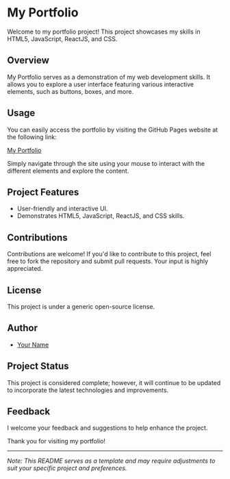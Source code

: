 # My Portfolio

Welcome to my portfolio project! This project showcases my skills in HTML5, JavaScript, ReactJS, and CSS.

## Overview

My Portfolio serves as a demonstration of my web development skills. It allows you to explore a user interface featuring various interactive elements, such as buttons, boxes, and more.

## Usage

You can easily access the portfolio by visiting the GitHub Pages website at the following link:

[My Portfolio](https://yourgithubusername.github.io/my-portfolio)

Simply navigate through the site using your mouse to interact with the different elements and explore the content.

## Project Features

- User-friendly and interactive UI.
- Demonstrates HTML5, JavaScript, ReactJS, and CSS skills.

## Contributions

Contributions are welcome! If you'd like to contribute to this project, feel free to fork the repository and submit pull requests. Your input is highly appreciated.

## License

This project is under a generic open-source license.

## Author

- [Your Name](https://github.com/yourgithubusername)

## Project Status

This project is considered complete; however, it will continue to be updated to incorporate the latest technologies and improvements.

## Feedback

I welcome your feedback and suggestions to help enhance the project.

Thank you for visiting my portfolio!

---

*Note: This README serves as a template and may require adjustments to suit your specific project and preferences.*

